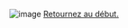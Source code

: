 ![image](https://user-images.githubusercontent.com/96426166/146779559-75b21b57-184a-4e68-8c18-a33f2503143c.png)
[Retournez au début.](https://github.com/MICK4EL/RTE_DEVIN/tree/main/Depart)
